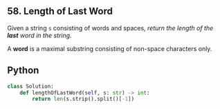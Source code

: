 ## 58. Length of Last Word
Given a string `s` consisting of words and spaces, _return the length of the **last** word in the string._

A **word** is a maximal substring consisting of non-space characters only.

## Python

```python
class Solution:
    def lengthOfLastWord(self, s: str) -> int:
        return len(s.strip().split()[-1])
```
